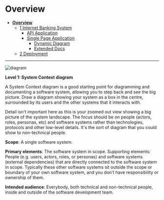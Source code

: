 # Overview

* [**Overview**](README.md)
  * [1 Internet Banking System](1%20Internet%20Banking%20System/README.md)
    * [API Application](1%20Internet%20Banking%20System/API%20Application/README.md)
    * [Single Page Application](1%20Internet%20Banking%20System/Single%20Page%20Application/README.md)
      * [Dynamic Diagram](1%20Internet%20Banking%20System/Single%20Page%20Application/Dynamic%20Diagram/README.md)
      * [Extended Docs](1%20Internet%20Banking%20System/Single%20Page%20Application/Extended%20Docs/README.md)
  * [2 Deployment](2%20Deployment/README.md)

---

![diagram](https://www.plantuml.com/plantuml/svg/0/RL9DRzim3Bq7o7_WV4e1Dxxqj5ExpDWA95km92Xs2cYPYOL8b27IJVhl1zbDK6yxYdpa-w0UHJ5gvzrqyicoSLrDqAYsyhae8fxdHwjDLtL2qGHMOfsRu0kieqL-TLtR5Ok7-xL3rjrgMJXK4YqM3_j5GbzqtlQhfvFbq--Vk-t-vNdxVRyilvK_lixkKdrDKGBFsihaa0qFTF05-MJv28jED7YAMGxP4vZt5uG3Q4DG8PzoE5jjeBrEfXgWCQ5ZbNbsDvritaJ9psmbEMJFh1IPzCOmTFlzpeMpt4W4DC2hfJDOFeJeKMrWm2fqciXj75FbW5o3nnD1Ys-Unkpxyg8pIWBAUu_MWTnejms1xLMXWvKrCKWuA9GNqo0V2UZZmDyhVMzgXPOF4JtznzL6GoG1TEwQcWbnY2u1__Lsyvz_yAOHMT0acEH0QdeXqyalSiFfXdHtGf8QgPpS3bVT4DVoxYEbUaNqCtqe8qIlUhLTZs1-jF-HkEx_rHy0)

**Level 1: System Context diagram**

A System Context diagram is a good starting point for diagramming and documenting a software system, allowing you to step back and see the big picture. Draw a diagram showing your system as a box in the centre, surrounded by its users and the other systems that it interacts with.

Detail isn't important here as this is your zoomed out view showing a big picture of the system landscape. The focus should be on people (actors, roles, personas, etc) and software systems rather than technologies, protocols and other low-level details. It's the sort of diagram that you could show to non-technical people.

**Scope**: A single software system.

**Primary elements**: The software system in scope.
Supporting elements: People (e.g. users, actors, roles, or personas) and software systems (external dependencies) that are directly connected to the software system in scope. Typically these other software systems sit outside the scope or boundary of your own software system, and you don’t have responsibility or ownership of them.

**Intended audience**: Everybody, both technical and non-technical people, inside and outside of the software development team.